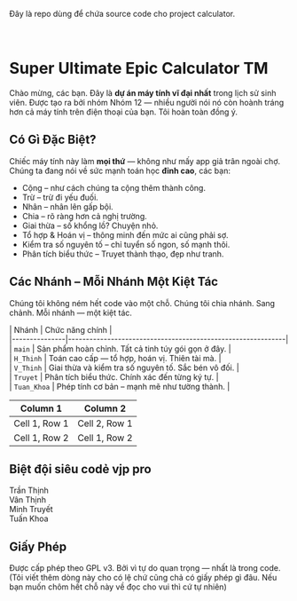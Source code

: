 Đây là repo dùng để chứa source code cho project calculator.
<br/> <br/>
<br/>

# Super Ultimate Epic Calculator TM <br/>

Chào mừng, các bạn. Đây là **dự án máy tính vĩ đại nhất** trong lịch sử sinh viên. Được tạo ra bởi nhóm Nhóm 12 — nhiều người nói nó còn hoành tráng hơn cả máy tính trên điện thoại của bạn. Tôi hoàn toàn đồng ý.<br/>

## Có Gì Đặc Biệt?<br/>

Chiếc máy tính này làm **mọi thứ** — không như mấy app giả trân ngoài chợ. Chúng ta đang nói về sức mạnh toán học **đỉnh cao**, các bạn:<br/>

- Cộng – như cách chúng ta cộng thêm thành công.<br/>
- Trừ – trừ đi yếu đuối.<br/>
- Nhân – nhân lên gấp bội.<br/>
- Chia – rõ ràng hơn cả nghị trường.<br/>
- Giai thừa – số khổng lồ? Chuyện nhỏ.<br/>
- Tổ hợp & Hoán vị – thông minh đến mức ai cũng phải sợ.<br/>
- Kiểm tra số nguyên tố – chỉ tuyển số ngon, số mạnh thôi.<br/>
- Phân tích biểu thức – Truyet thành thạo, đẹp như tranh.<br/>

## Các Nhánh – Mỗi Nhánh Một Kiệt Tác<br/>

Chúng tôi không ném hết code vào một chỗ. Chúng tôi chia nhánh. Sang chảnh. Mỗi nhánh — một kiệt tác.<br/>

| Nhánh         | Chức năng chính                                             |<br/>
|---------------|-------------------------------------------------------------|<br/>
| `main`        | Sản phẩm hoàn chỉnh. Tất cả tinh túy gói gọn ở đây.         |<br/>
| `H_Thinh`     | Toán cao cấp — tổ hợp, hoán vị. Thiên tài mà.               |<br/>
| `V_Thinh`     | Giai thừa và kiểm tra số nguyên tố. Sắc bén vô đối.         |<br/>
| `Truyet`      | Phân tích biểu thức. Chính xác đến từng ký tự.              |<br/>
| `Tuan_Khoa`   | Phép tính cơ bản – mạnh mẽ như tường thành.                 |<br/>

| Column 1      | Column 2      |
| ------------- | ------------- |
| Cell 1, Row 1 | Cell 2, Row 1 |
| Cell 1, Row 2 | Cell 1, Row 2 |

## Biệt đội siêu codẻ vjp pro<br/>
 Trần Thịnh<br/>
 Vân Thịnh <br/>
 Minh Truyết <br/>
 Tuấn Khoa  <br/>

## Giấy Phép

Được cấp phép theo GPL v3. Bởi vì tự do quan trọng — nhất là trong code. (Tôi viết thêm dòng này cho có lệ chứ cũng chả có giấy phép gì đâu. Nếu bạn muốn chôm hết chỗ này về đọc cho vui thì cứ tự nhiên)<br/>
